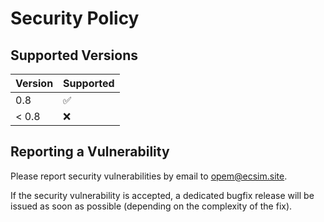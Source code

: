 # Security Policy

## Supported Versions

| Version       | Supported          |
| ------------- | ------------------ |
| 0.8           | :white_check_mark: |
| < 0.8         | :x:                |

## Reporting a Vulnerability

Please report security vulnerabilities by email to [opem@ecsim.site](mailto:opem@ecsim.site "opem@ecsim.site").

If the security vulnerability is accepted, a dedicated bugfix release will be issued as soon as possible (depending on the complexity of the fix).